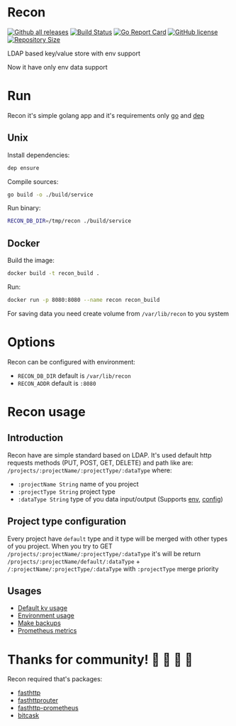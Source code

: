 # Recon
[![Github all releases](https://img.shields.io/github/release/Mnwa/Recon.svg)](https://github.com/Mnwa/Recon/releases)
[![Build Status](https://cloud.drone.io/api/badges/Mnwa/Recon/status.svg)](https://cloud.drone.io/Mnwa/Recon)
[![Go Report Card](https://goreportcard.com/badge/Mnwa/Recon)](https://goreportcard.com/report/Mnwa/Recon)
[![GitHub license](https://img.shields.io/github/license/Mnwa/Recon.svg)](https://github.com/Mnwa/Recon)
[![Repository Size](https://img.shields.io/github/repo-size/Mnwa/Recon.svg)](https://github.com/Mnwa/Recon)

LDAP based key/value store with env support

Now it have only env data support

# Run
Recon it's simple golang app and it's requirements only [go](https://golang.org/) and [dep](https://github.com/golang/dep)

## Unix
Install dependencies:
```bash
dep ensure
```
Compile sources:
```bash
go build -o ./build/service
```
Run binary:
```bash
RECON_DB_DIR=/tmp/recon ./build/service
```

## Docker
Build the image:
```bash
docker build -t recon_build . 
```
Run:
```bash
docker run -p 8080:8080 --name recon recon_build
```

For saving data you need create volume from ```/var/lib/recon``` to you system
# Options

Recon can be configured with environment:
* `RECON_DB_DIR` default is `/var/lib/recon`
* `RECON_ADDR` default is `:8080`

# Recon usage

## Introduction 
Recon have are simple standard based on LDAP. 
It's used default http requests methods (PUT, POST, GET, DELETE) and path like are:
`/projects/:projectName/:projectType/:dataType`  where:
* `:projectName String` name of you project
* `:projectType String` project type 
* `:dataType String` type of you data input/output (Supports [env](./docs/ENV.md), [config](./docs/CONFIG.md))

## Project type configuration
Every project have `default` type and it type will be merged with other types of you project.
When you try to GET `/projects/:projectName/:projectType/:dataType` it's will be return `/projects/:projectName/default/:dataType` + `/:projectName/:projectType/:dataType`
with `:projectType` merge priority

## Usages
* [Default kv usage](./docs/CONFIG.md)
* [Environment usage](./docs/ENV.md)
* [Make backups](./docs/BACKUPS.md)
* [Prometheus metrics](./docs/PROMETHEUS.md)

# Thanks for community! 🎉 🎉 🎉 🎉
Recon required that's packages:
* [fasthttp](https://github.com/valyala/fasthttp)
* [fasthttprouter](https://github.com/buaazp/fasthttprouter)
* [fasthttp-prometheus](https://github.com/flf2ko/fasthttp-prometheus)
* [bitcask](https://github.com/prologic/bitcask)
